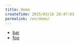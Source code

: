 ```yaml
---
title: Demo
createTime: 2025/03/16 20:47:03
permalink: /en/demo/
---
```


- [bar](./bar.md)
- [foo](./foo.md)
